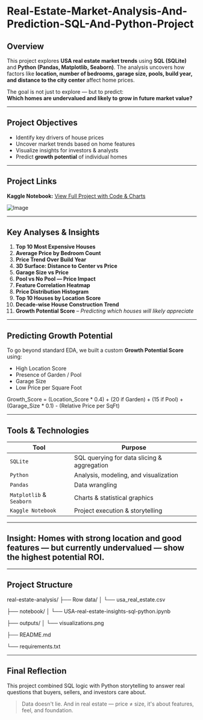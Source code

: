# Real-Estate-Market-Analysis-And-Prediction-SQL-And-Python-Project

## Overview

This project explores **USA real estate market trends** using **SQL (SQLite)** and **Python (Pandas, Matplotlib, Seaborn)**. The analysis uncovers how factors like **location, number of bedrooms, garage size, pools, build year, and distance to the city center** affect home prices.

The goal is not just to explore — but to predict:  
**Which homes are undervalued and likely to grow in future market value?**

---

##  Project Objectives

- Identify key drivers of house prices
- Uncover market trends based on home features
- Visualize insights for investors & analysts
- Predict **growth potential** of individual homes

---

## Project Links
**Kaggle Notebook:** [View Full Project with Code & Charts](https://github.com/TanvirHasan23/Real-Estate-Market-Analysis-And-Prediction-SQL-And-Python-Project/blob/main/USA%20Real%20Estate%20Market%20Analysis%20And%20Prediction/Notebook/real-estate-market-analysis-and-prediction.ipynb)

![Image](https://github.com/user-attachments/assets/a1a29157-ea59-4728-9c01-a132e3ff712f)

---

## Key Analyses & Insights

1. **Top 10 Most Expensive Houses**
2. **Average Price by Bedroom Count**
3. **Price Trend Over Build Year**
4. **3D Surface: Distance to Center vs Price**
5. **Garage Size vs Price**
6. **Pool vs No Pool — Price Impact**
7. **Feature Correlation Heatmap**
8. **Price Distribution Histogram**
9. **Top 10 Houses by Location Score**
10. **Decade-wise House Construction Trend**
11. **Growth Potential Score** – *Predicting which houses will likely appreciate*

---

##  Predicting Growth Potential

To go beyond standard EDA, we built a custom **Growth Potential Score** using:

- High Location Score  
- Presence of Garden / Pool 
- Garage Size 
- Low Price per Square Foot   


Growth_Score = (Location_Score * 0.4)
             + (20 if Garden)
             + (15 if Pool)
             + (Garage_Size * 0.1)
             - (Relative Price per SqFt)

---

## Tools & Technologies

| Tool | Purpose |
|------|---------|
| `SQLite` | SQL querying for data slicing & aggregation |
| `Python` | Analysis, modeling, and visualization |
| `Pandas` | Data wrangling |
| `Matplotlib` & `Seaborn` | Charts & statistical graphics |
| `Kaggle Notebook` | Project execution & storytelling |

---

## Insight: Homes with strong location and good features — but currently undervalued — show the highest potential ROI.

---

## Project Structure
real-estate-analysis/
├── Row data/
│   └── usa_real_estate.csv

├── notebook/
│   └── USA-real-estate-insights-sql-python.ipynb

├── outputs/
│   └── visualizations.png

├── README.md

└── requirements.txt

---

## Final Reflection
This project combined SQL logic with Python storytelling to answer real questions that buyers, sellers, and investors care about.

> Data doesn't lie. And in real estate — price ≠ size, it's about features, feel, and foundation.

